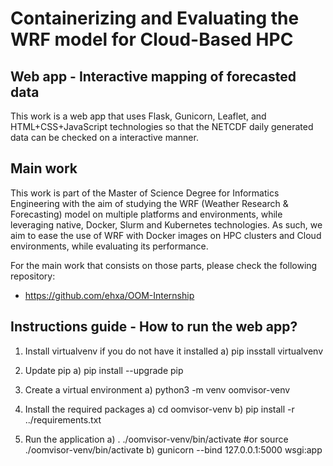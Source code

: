 # Containerizing and Evaluating the WRF model for Cloud-Based HPC
## Web app - Interactive mapping of forecasted data 

This work is a web app that uses Flask, Gunicorn, Leaflet, and HTML+CSS+JavaScript technologies so that the NETCDF daily generated data can be checked on a interactive manner.

## Main work

This work is part of the Master of Science Degree for Informatics Engineering with the aim of studying the WRF (Weather Research & Forecasting) model on multiple platforms and environments, while leveraging native, Docker, Slurm and Kubernetes technologies.
As such, we aim to ease the use of WRF with Docker images on HPC clusters and Cloud environments, while evaluating its performance. 

For the main work that consists on those parts, please check the following repository:
- https://github.com/ehxa/OOM-Internship

## Instructions guide - How to run the web app?

1. Install virtualvenv if you do not have it installed
a) pip insstall virtualvenv

2. Update pip
a) pip install --upgrade pip

3. Create a virtual environment
a) python3 -m venv oomvisor-venv

4. Install the required packages
a) cd oomvisor-venv
b) pip install -r ../requirements.txt

5. Run the application
a) . ./oomvisor-venv/bin/activate #or source ./oomvisor-venv/bin/activate
b) gunicorn --bind 127.0.0.1:5000 wsgi:app
